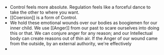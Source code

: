- Control feels more absolute. Regulation feels like a forceful dance to take the other to where you want.
- [[Coersion]] is a form of Control.
- We hold these emotional wounds over our bodies as boogiemen for our inner child. We use [[Anger]] from our past to scare ourselves into doing this or that. We can conjure anger for any reason; and our Intellectual body can create reasons out of thin air. If the Anger of our wound came from the outside, by an external authority, we're effectively
-